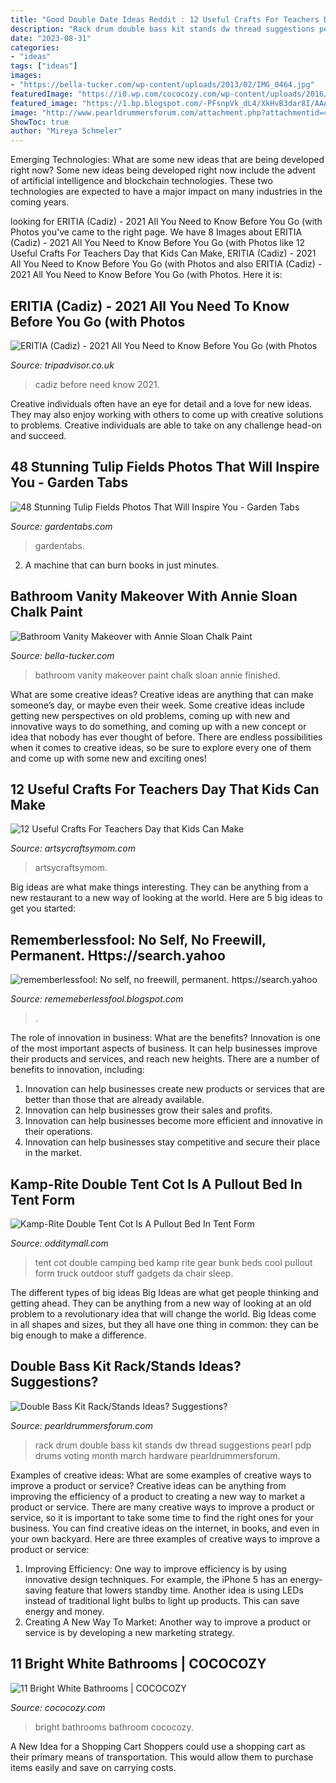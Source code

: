```yaml
---
title: "Good Double Date Ideas Reddit : 12 Useful Crafts For Teachers Day That Kids Can Make"
description: "Rack drum double bass kit stands dw thread suggestions pearl pdp drums voting month march hardware pearldrummersforum"
date: "2023-08-31"
categories:
- "ideas"
tags: ["ideas"]
images:
- "https://bella-tucker.com/wp-content/uploads/2013/02/IMG_0464.jpg"
featuredImage: "https://i0.wp.com/cococozy.com/wp-content/uploads/2016/05/bright-white-bathroom-cococozy-1.jpeg?resize=1200%2C1800"
featured_image: "https://1.bp.blogspot.com/-PFsnpVk_dL4/XkHvB3dar8I/AAAAAAAAclA/aPQLMYwuSbw5uON040Q9_DEqwhYK1e8CACLcBGAsYHQ/s1600/Untitled430.png"
image: "http://www.pearldrummersforum.com/attachment.php?attachmentid=412945&amp;stc=1&amp;d=1314627268"
ShowToc: true
author: "Mireya Schmeler"
---
```



Emerging Technologies: What are some new ideas that are being developed right now?
Some new ideas being developed right now include the advent of artificial intelligence and blockchain technologies. These two technologies are expected to have a major impact on many industries in the coming years.

	

		
looking for ERITIA (Cadiz) - 2021 All You Need to Know Before You Go (with Photos you've came to the right page. We have 8 Images about ERITIA (Cadiz) - 2021 All You Need to Know Before You Go (with Photos like 12 Useful Crafts For Teachers Day that Kids Can Make, ERITIA (Cadiz) - 2021 All You Need to Know Before You Go (with Photos and also ERITIA (Cadiz) - 2021 All You Need to Know Before You Go (with Photos. Here it is:
		
    
## ERITIA (Cadiz) - 2021 All You Need To Know Before You Go (with Photos

<img loading=lazy src="https://media-cdn.tripadvisor.com/media/photo-s/12/65/6d/a5/obra-de-pintura.jpg" onerror="this.onerror=null;this.src='https://tse4.mm.bing.net/th?id=OIP.qJfXrHRDiD5ctGSxANrCFAAAAA&amp;pid=15.1';" alt="ERITIA (Cadiz) - 2021 All You Need to Know Before You Go (with Photos">

_Source: tripadvisor.co.uk_

>cadiz before need know 2021. 

	

Creative individuals often have an eye for detail and a love for new ideas. They may also enjoy working with others to come up with creative solutions to problems. Creative individuals are able to take on any challenge head-on and succeed.

    
## 48 Stunning Tulip Fields Photos That Will Inspire You - Garden Tabs

<img loading=lazy src="https://gardentabs.com/wp-content/uploads/2019/10/Tulip-fields-and-windmill-at-sunset.jpg" onerror="this.onerror=null;this.src='https://tse2.mm.bing.net/th?id=OIP.INLaRw2rjCSKv2-_ie3TTQHaFj&amp;pid=15.1';" alt="48 Stunning Tulip Fields Photos That Will Inspire You - Garden Tabs">

_Source: gardentabs.com_

>gardentabs. 

	

2. A machine that can burn books in just minutes.

    
## Bathroom Vanity Makeover With Annie Sloan Chalk Paint

<img loading=lazy src="https://bella-tucker.com/wp-content/uploads/2013/02/IMG_0464.jpg" onerror="this.onerror=null;this.src='https://tse2.mm.bing.net/th?id=OIP.Ej16WpyTVkLz4qAAgXJ_CAHaJ3&amp;pid=15.1';" alt="Bathroom Vanity Makeover with Annie Sloan Chalk Paint">

_Source: bella-tucker.com_

>bathroom vanity makeover paint chalk sloan annie finished. 

	

What are some creative ideas?
Creative ideas are anything that can make someone’s day, or maybe even their week. Some creative ideas include getting new perspectives on old problems, coming up with new and innovative ways to do something, and coming up with a new concept or idea that nobody has ever thought of before. There are endless possibilities when it comes to creative ideas, so be sure to explore every one of them and come up with some new and exciting ones!

    
## 12 Useful Crafts For Teachers Day That Kids Can Make

<img loading=lazy src="https://i1.wp.com/artsycraftsymom.com/content/uploads/2015/08/12-Useful-Crafts-For-Teachers-Day-that-Kids-Can-Make-1.jpg?fit=680%2C960&amp;ssl=1" onerror="this.onerror=null;this.src='https://tse4.mm.bing.net/th?id=OIP.2jeIpDzLZyWFoASS2r29QAHaKd&amp;pid=15.1';" alt="12 Useful Crafts For Teachers Day that Kids Can Make">

_Source: artsycraftsymom.com_

>artsycraftsymom. 

	

Big ideas are what make things interesting. They can be anything from a new restaurant to a new way of looking at the world. Here are 5 big ideas to get you started: 

    
## Rememberlessfool: No Self, No Freewill, Permanent. Https://search.yahoo

<img loading=lazy src="https://1.bp.blogspot.com/-PFsnpVk_dL4/XkHvB3dar8I/AAAAAAAAclA/aPQLMYwuSbw5uON040Q9_DEqwhYK1e8CACLcBGAsYHQ/s1600/Untitled430.png" onerror="this.onerror=null;this.src='https://tse1.mm.bing.net/th?id=OIP.O7__VeO_Iysmd6yZRBpOqgHaEK&amp;pid=15.1';" alt="rememberlessfool: No self, no freewill, permanent. https://search.yahoo">

_Source: rememeberlessfool.blogspot.com_

>. 

	

The role of innovation in business: What are the benefits?
Innovation is one of the most important aspects of business. It can help businesses improve their products and services, and reach new heights. There are a number of benefits to innovation, including: 
1. Innovation can help businesses create new products or services that are better than those that are already available. 
2. Innovation can help businesses grow their sales and profits. 
3. Innovation can help businesses become more efficient and innovative in their operations. 
4. Innovation can help businesses stay competitive and secure their place in the market.

    
## Kamp-Rite Double Tent Cot Is A Pullout Bed In Tent Form

<img loading=lazy src="https://odditymall.com/includes/content/this-double-tent-cot-is-a-pullout-bed-in-tent-form-0.jpg" onerror="this.onerror=null;this.src='https://tse4.mm.bing.net/th?id=OIP.1LY99lrStsLJLJZeJ5Ap0wHaGm&amp;pid=15.1';" alt="Kamp-Rite Double Tent Cot Is A Pullout Bed In Tent Form">

_Source: odditymall.com_

>tent cot double camping bed kamp rite gear bunk beds cool pullout form truck outdoor stuff gadgets da chair sleep. 

	

The different types of big ideas
Big Ideas are what get people thinking and getting ahead. They can be anything from a new way of looking at an old problem to a revolutionary idea that will change the world. Big Ideas come in all shapes and sizes, but they all have one thing in common: they can be big enough to make a difference.

    
## Double Bass Kit Rack/Stands Ideas? Suggestions?

<img loading=lazy src="http://www.pearldrummersforum.com/attachment.php?attachmentid=412945&amp;stc=1&amp;d=1314627268" onerror="this.onerror=null;this.src='https://tse1.mm.bing.net/th?id=OIP.arNb2o0KAZ9KLW1sOMk7BAHaFj&amp;pid=15.1';" alt="Double Bass Kit Rack/Stands Ideas? Suggestions?">

_Source: pearldrummersforum.com_

>rack drum double bass kit stands dw thread suggestions pearl pdp drums voting month march hardware pearldrummersforum. 

	

Examples of creative ideas: What are some examples of creative ways to improve a product or service?
Creative ideas can be anything from improving the efficiency of a product to creating a new way to market a product or service. There are many creative ways to improve a product or service, so it is important to take some time to find the right ones for your business. You can find creative ideas on the internet, in books, and even in your own backyard. Here are three examples of creative ways to improve a product or service: 
1. Improving Efficiency: One way to improve efficiency is by using innovative design techniques. For example, the iPhone 5 has an energy-saving feature that lowers standby time. Another idea is using LEDs instead of traditional light bulbs to light up products. This can save energy and money. 
2. Creating A New Way To Market: Another way to improve a product or service is by developing a new marketing strategy.

    
## 11 Bright White Bathrooms | COCOCOZY

<img loading=lazy src="https://i0.wp.com/cococozy.com/wp-content/uploads/2016/05/bright-white-bathroom-cococozy-1.jpeg?resize=1200%2C1800" onerror="this.onerror=null;this.src='https://tse3.mm.bing.net/th?id=OIP.U2b0TqYjryeUhJhz1xUFUgHaLH&amp;pid=15.1';" alt="11 Bright White Bathrooms | COCOCOZY">

_Source: cococozy.com_

>bright bathrooms bathroom cococozy. 

	

A New Idea for a Shopping Cart
Shoppers could use a shopping cart as their primary means of transportation. This would allow them to purchase items easily and save on carrying costs.

